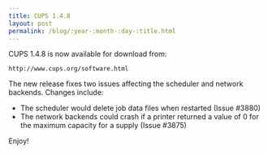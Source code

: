 ```yaml
---
title: CUPS 1.4.8
layout: post
permalink: /blog/:year-:month-:day-:title.html
---
```


CUPS 1.4.8 is now available for download from:

    http://www.cups.org/software.html

The new release fixes two issues affecting the scheduler and network backends. Changes include:

- The scheduler would delete job data files when restarted (Issue #3880)
- The network backends could crash if a printer returned a value of 0 for the maximum capacity for a supply (Issue #3875)

Enjoy!

